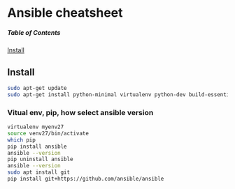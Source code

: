# Ansible cheatsheet

##### Table of Contents
[Install](#install)  

<a name="install"/>

## Install  
```bash
sudo apt-get update
sudo apt-get install python-minimal virtualenv python-dev build-essential
```
### Vitual env, pip, how select ansible version

```bash
virtualenv myenv27
source venv27/bin/activate
which pip
pip install ansible
ansible --version
pip uninstall ansible
ansible --version
sudo apt install git
pip install git+https://github.com/ansible/ansible

```
